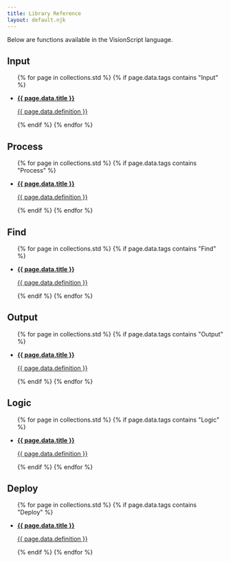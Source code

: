 ```yaml
---
title: Library Reference
layout: default.njk
---
```


Below are functions available in the VisionScript language.

<h2 id="Input">Input</h2>

<ul class="language_list">
    {% for page in collections.std %}
        {% if page.data.tags contains "Input" %}
            <li>
                <a href="{{ page.url }}" class="Input language_card no-hover">
                    <p style="font-weight: bold;">{{ page.data.title }}</p>
                    <p>{{ page.data.definition }}</p>
                </a>
            </li>
        {% endif %}
    {% endfor %}
</ul>

<h2 id="Process">Process</h2>

<ul class="language_list">
    {% for page in collections.std %}
        {% if page.data.tags contains "Process" %}
            <li>
                <a href="{{ page.url }}" class="Process language_card no-hover">
                    <p style="font-weight: bold;">{{ page.data.title }}</p>
                    <p>{{ page.data.definition }}</p>
                </a>
            </li>
        {% endif %}
    {% endfor %}
</ul>

<h2 id="Find">Find</h2>

<ul class="language_list">
    {% for page in collections.std %}
        {% if page.data.tags contains "Find" %}
            <li>
                <a href="{{ page.url }}" class="Find language_card no-hover">
                    <p style="font-weight: bold;">{{ page.data.title }}</p>
                    <p>{{ page.data.definition }}</p>
                </a>
            </li>
        {% endif %}
    {% endfor %}
</ul>

<h2 id="Output">Output</h2>

<ul class="language_list">
    {% for page in collections.std %}
        {% if page.data.tags contains "Output" %}
            <li>
                <a href="{{ page.url }}" class="Output language_card no-hover">
                    <p style="font-weight: bold;">{{ page.data.title }}</p>
                    <p>{{ page.data.definition }}</p>
                </a>
            </li>
        {% endif %}
    {% endfor %}
</ul>

<h2 id="Logic">Logic</h2>

<ul class="language_list">
    {% for page in collections.std %}
        {% if page.data.tags contains "Logic" %}
            <li>
                <a href="{{ page.url }}" class="Logic language_card no-hover">
                    <p style="font-weight: bold;">{{ page.data.title }}</p>
                    <p>{{ page.data.definition }}</p>
                </a>
            </li>
        {% endif %}
    {% endfor %}
</ul>

<h2 id="Deploy">Deploy</h2>

<ul class="language_list">
    {% for page in collections.std %}
        {% if page.data.tags contains "Deploy" %}
            <li>
                <a href="{{ page.url }}" class="Deploy language_card no-hover">
                    <p style="font-weight: bold;">{{ page.data.title }}</p>
                    <p>{{ page.data.definition }}</p>
                </a>
            </li>
        {% endif %}
    {% endfor %}
</ul>